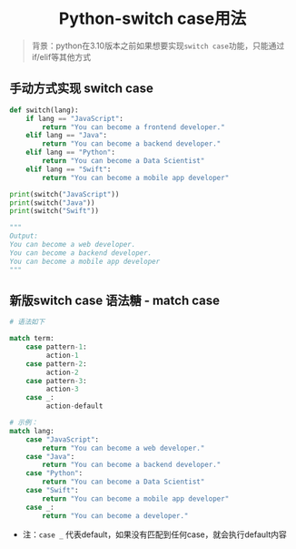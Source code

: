 # <center>Python-switch case用法

> 背景：python在3.10版本之前如果想要实现`switch case`功能，只能通过if/elif等其他方式

## 手动方式实现 switch case

```python
def switch(lang):
    if lang == "JavaScript":
        return "You can become a frontend developer."
    elif lang == "Java":
        return "You can become a backend developer."
    elif lang == "Python":
        return "You can become a Data Scientist"
    elif lang == "Swift":
        return "You can become a mobile app developer"

print(switch("JavaScript"))   
print(switch("Java"))   
print(switch("Swift"))  

"""
Output: 
You can become a web developer.
You can become a backend developer.
You can become a mobile app developer
"""
```

## 新版switch case 语法糖 - match case

```python
# 语法如下

match term:
    case pattern-1:
         action-1
    case pattern-2:
         action-2
    case pattern-3:
         action-3
    case _:
         action-default
```

```python
# 示例：
match lang:
    case "JavaScript":
        return "You can become a web developer."
    case "Java":
        return "You can become a backend developer."
    case "Python":
        return "You can become a Data Scientist"
    case "Swift":
        return "You can become a mobile app developer"  
    case _:
        return "You can become a developer." 
```

* 注：`case _` 代表default，如果没有匹配到任何case，就会执行default内容
